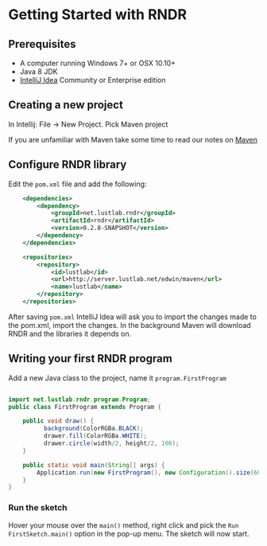 # Getting Started with RNDR #

## Prerequisites ##
 
 * A computer running Windows 7+ or OSX 10.10+
 * Java 8 JDK
 * [IntelliJ Idea](Tools_IntelliJIdea) Community or Enterprise edition

## Creating a new project

In Intellij: File -> New Project. Pick Maven project

If you are unfamiliar with Maven take some time to read our notes on [Maven](Tools_Maven)

## Configure RNDR library

Edit the `pom.xml` file and add the following:

```xml
    <dependencies>
        <dependency>
            <groupId>net.lustlab.rndr</groupId>
            <artifactId>rndr</artifactId>
            <version>0.2.8-SNAPSHOT</version>
        </dependency>
    </dependencies>

    <repositories>
        <repository>
            <id>lustlab</id>
            <url>http://server.lustlab.net/edwin/maven</url>
            <name>lustlab</name>
        </repository>
    </repositories>
```

After saving `pom.xml` IntelliJ Idea will ask you to import the changes made to the pom.xml, import the changes. In the background Maven will download RNDR and the libraries it depends on.

## Writing your first RNDR program

Add a new Java class to the project, name it `program.FirstProgram`

```java

import net.lustlab.rndr.program.Program;
public class FirstProgram extends Program {

    public void draw() {
          background(ColorRGBa.BLACK);
          drawer.fill(ColorRGBa.WHITE);
          drawer.circle(width/2, height/2, 100);
    }   

    public static void main(String[] args) {
        Application.run(new FirstProgram(), new Configuration().size(600,600));
    }
}

```
### Run the sketch

Hover your mouse over the `main()` method, right click and pick the `Run FirstSketch.main()` option in the pop-up menu. The sketch will now start.